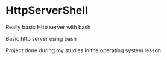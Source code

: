# HttpServerShell
Really basic Http server with bash


Basic http server using bash

Project done during my studies in the operating system lesson
